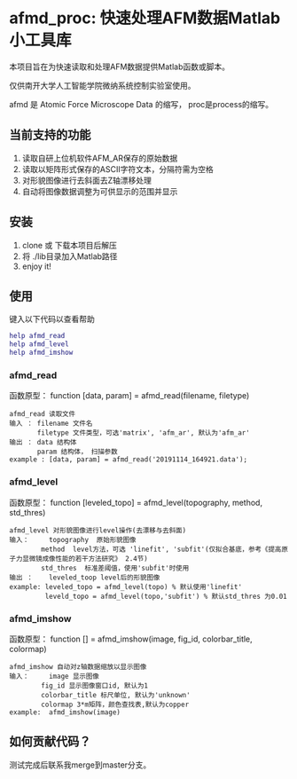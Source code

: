 # afmd_proc: 快速处理AFM数据Matlab小工具库

本项目旨在为快速读取和处理AFM数据提供Matlab函数或脚本。

仅供南开大学人工智能学院微纳系统控制实验室使用。

afmd 是 Atomic Force Microscope Data 的缩写， proc是process的缩写。

## 当前支持的功能

1. 读取自研上位机软件AFM_AR保存的原始数据
2. 读取以矩阵形式保存的ASCII字符文本，分隔符需为空格
3. 对形貌图像进行去斜面去Z轴漂移处理
4. 自动将图像数据调整为可供显示的范围并显示

## 安装

1. clone 或 下载本项目后解压
2. 将 ./lib目录加入Matlab路径
3. enjoy it!

## 使用

键入以下代码以查看帮助
```Matlab
help afmd_read
help afmd_level
help afmd_imshow
```

### afmd_read

函数原型： function [data, param] = afmd_read(filename, filetype)
```
afmd_read 读取文件
输入 ： filename 文件名
       filetype 文件类型，可选'matrix', 'afm_ar', 默认为'afm_ar'
输出 ： data 结构体
       param 结构体， 扫描参数
example : [data, param] = afmd_read('20191114_164921.data');
```

### afmd_level

函数原型： function [leveled_topo] = afmd_level(topography, method, std_thres)
```
afmd_level 对形貌图像进行level操作(去漂移与去斜面)
输入： 	topography  原始形貌图像
      	method  level方法，可选 'linefit', 'subfit'(仅拟合基底，参考《提高原子力显微镜成像性能的若干方法研究》 2.4节)
      	std_thres  标准差阈值，使用'subfit'时使用
输出 ： 	leveled_toop level后的形貌图像
example: leveled_topo = afmd_level(topo) % 默认使用'linefit'
         leveld_topo = afmd_level(topo,'subfit') % 默认std_thres 为0.01
```

### afmd_imshow

函数原型： function [] = afmd_imshow(image, fig_id, colorbar_title, colormap)
```
afmd_imshow 自动对z轴数据缩放以显示图像
输入： 	image 显示图像
     	fig_id 显示图像窗口id, 默认为1
     	colorbar_title 标尺单位, 默认为'unknown'
     	colormap 3*m矩阵，颜色查找表,默认为copper
example:  afmd_imshow(image)
```

## 如何贡献代码？

测试完成后联系我merge到master分支。
